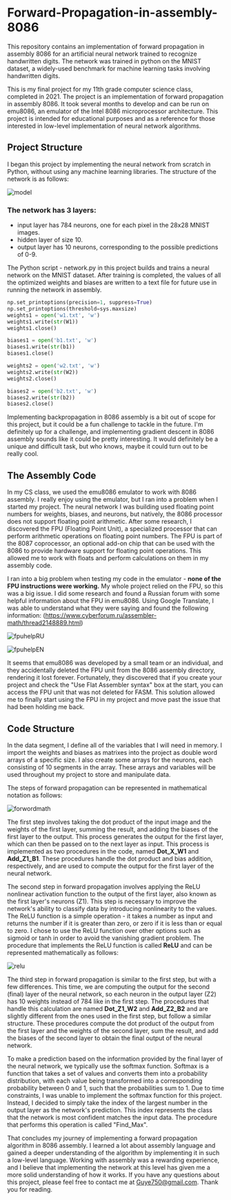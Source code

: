# Forward-Propagation-in-assembly-8086


This repository contains an implementation of forward propagation in assembly 8086 for an artificial neural network trained to recognize handwritten digits. The network was trained in python on the MNIST dataset, a widely-used benchmark for machine learning tasks involving handwritten digits.

This is my final project for my 11th grade computer science class, completed in 2021. The project is an implementation of forward propagation in assembly 8086. It took several months to develop and can be run on emu8086, an emulator of the Intel 8086 microprocessor architecture. This project is intended for educational purposes and as a reference for those interested in low-level implementation of neural network algorithms.


Project Structure
------
I began this project by implementing the neural network from scratch in Python, without using any machine learning libraries. The structure of the network is as follows:

![model](https://user-images.githubusercontent.com/121691820/210157185-71c1885c-7f05-430a-a6b1-e29c6bfbf749.png)

### The network has 3 layers:
* input layer has 784 neurons, one for each pixel in the 28x28 MNIST images.
* hidden layer of size 10.
* output layer has 10 neurons, corresponding to the possible predictions of 0-9.

The Python script - network.py in this project builds and trains a neural network on the MNIST dataset. After training is completed, the values of all the optimized weights and biases are written to a text file for future use in running the network in assembly. 

```python
np.set_printoptions(precision=1, suppress=True)
np.set_printoptions(threshold=sys.maxsize)
weights1 = open('w1.txt', 'w')
weights1.write(str(W1))
weights1.close()

biases1 = open('b1.txt', 'w')
biases1.write(str(b1))
biases1.close()

weights2 = open('w2.txt', 'w')
weights2.write(str(W2))
weights2.close()

biases2 = open('b2.txt', 'w')
biases2.write(str(b2))
biases2.close()
```

Implementing backpropagation in 8086 assembly is a bit out of scope for this project, but it could be a fun challenge to tackle in the future. I'm definitely up for a challenge, and implementing gradient descent in 8086 assembly sounds like it could be pretty interesting. It would definitely be a unique and difficult task, but who knows, maybe it could turn out to be really cool.

The Assembly Code
------
In my CS class, we used the emu8086 emulator to work with 8086 assembly. I really enjoy using the emulator, but I ran into a problem when I started my project. The neural network I was building used floating point numbers for weights, biases, and neurons, but natively, the 8086 processor does not support floating point arithmetic. After some research, I discovered the FPU (Floating Point Unit), a specialized processor that can perform arithmetic operations on floating point numbers. The FPU is part of the 8087 coprocessor, an optional add-on chip that can be used with the 8086 to provide hardware support for floating point operations. This allowed me to work with floats and perform calculations on them in my assembly code.

I ran into a big problem when testing my code in the emulator - **none of the FPU instructions were working.** My whole project relied on the FPU, so this was a big issue. I did some research and found a Russian forum with some helpful information about the FPU in emu8086. Using Google Translate, I was able to understand what they were saying and found the following information: (https://www.cyberforum.ru/assembler-math/thread2148889.html)

![fpuhelpRU](https://user-images.githubusercontent.com/121691820/210167887-2ce1e9cc-5f4a-4fc8-acd0-74e77089febd.png)

![fpuhelpEN](https://user-images.githubusercontent.com/121691820/210167931-b8f4ac68-c24c-4200-b475-d82bcdd0e12a.png)

It seems that emu8086 was developed by a small team or an individual, and they accidentally deleted the FPU unit from the 8086 assembly directory, rendering it lost forever. Fortunately, they discovered that if you create your project and check the "Use Flat Assembler syntax" box at the start, you can access the FPU unit that was not deleted for FASM. This solution allowed me to finally start using the FPU in my project and move past the issue that had been holding me back.

Code Structure 
------
In the data segment, I define all of the variables that I will need in memory. I import the weights and biases as matrixes into the project as double word arrays of a specific size. I also create some arrays for the neurons, each consisting of 10 segments in the array. These arrays and variables will be used throughout my project to store and manipulate data.

The steps of forward propagation can be represented in mathematical notation as follows:

![forwordmath](https://user-images.githubusercontent.com/121691820/210168279-e4f9ebae-b91f-4ea3-8eeb-2b5fcdaacb1c.png)

The first step involves taking the dot product of the input image and the weights of the first layer, summing the result, and adding the biases of the first layer to the output. This process generates the output for the first layer, which can then be passed on to the next layer as input. This process is implemented as two procedures in the code, named **Dot_X_W1** and **Add_Z1_B1**. These procedures handle the dot product and bias addition, respectively, and are used to compute the output for the first layer of the neural network.

The second step in forward propagation involves applying the ReLU nonlinear activation function to the output of the first layer, also known as the first layer's neurons (Z1). This step is necessary to improve the network's ability to classify data by introducing nonlinearity to the values. The ReLU function is a simple operation - it takes a number as input and returns the number if it is greater than zero, or zero if it is less than or equal to zero. I chose to use the ReLU function over other options such as sigmoid or tanh in order to avoid the vanishing gradient problem. The procedure that implements the ReLU function is called **ReLU** and can be represented mathematically as follows:

![relu](https://user-images.githubusercontent.com/121691820/210168792-fb5b00ee-0802-4fdf-81f4-073266efa8e6.png)

The third step in forward propagation is similar to the first step, but with a few differences. This time, we are computing the output for the second (final) layer of the neural network, so each neuron in the output layer (Z2) has 10 weights instead of 784 like in the first step. The procedures that handle this calculation are named **Dot_Z1_W2** and **Add_Z2_B2** and are slightly different from the ones used in the first step, but follow a similar structure. These procedures compute the dot product of the output from the first layer and the weights of the second layer, sum the result, and add the biases of the second layer to obtain the final output of the neural network.

To make a prediction based on the information provided by the final layer of the neural network, we typically use the softmax function. Softmax is a function that takes a set of values and converts them into a probability distribution, with each value being transformed into a corresponding probability between 0 and 1, such that the probabilities sum to 1.
Due to time constraints, I was unable to implement the softmax function for this project. Instead, I decided to simply take the index of the largest number in the output layer as the network's prediction. This index represents the class that the network is most confident matches the input data. The procedure that performs this operation is called "Find_Max".


That concludes my journey of implementing a forward propagation algorithm in 8086 assembly. I learned a lot about assembly language and gained a deeper understanding of the algorithm by implementing it in such a low-level language. Working with assembly was a rewarding experience, and I believe that implementing the network at this level has given me a more solid understanding of how it works. If you have any questions about this project, please feel free to contact me at Guye750@gmail.com. Thank you for reading.
